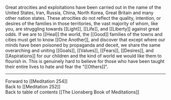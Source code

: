 Great atrocities and exploitations have been carried out in the name of the United States, Iran, Russia, China, North Korea, Great Britain and many other nation states. These atrocities do not reflect the quality, intention, or desires of the families in those territories, the vast majority of whom, like you, are struggling towards [[Light]], [[Life]], and [[Liberty]] against great odds. If we are to [[Heal]] the world, the [[Good]] families of the towns and cities must get to know [[One Another]], and discover that except where our minds have been poisoned by propaganda and deceit, we share the same overarching and uniting [[Goals]], [[Values]], [[Fears]], [[Desires]], and [[Aspirations]] for our children and the kind of world we would like them to flourish in. This is genuinely hard to believe for those who have been taught their entire lives to hate and fear the "[[Others]]". 

___

Forward to [[Meditation 254]]  
Back to [[Meditation 252]]  
Back to table of contents [[The Lionsberg Book of Meditations]]  
